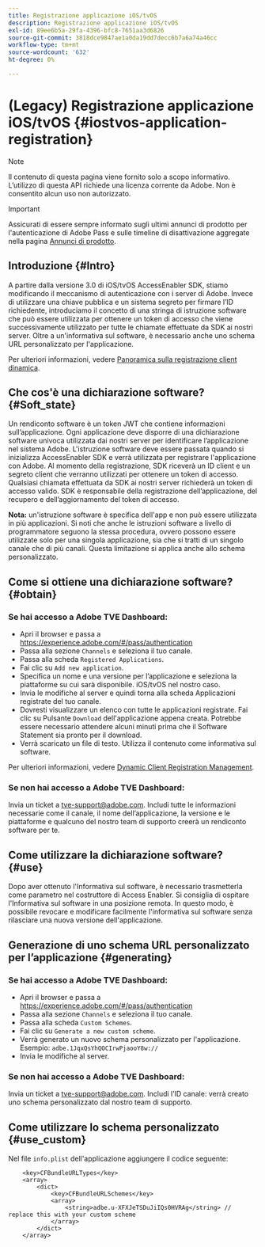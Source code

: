 ```yaml
---
title: Registrazione applicazione iOS/tvOS
description: Registrazione applicazione iOS/tvOS
exl-id: 89ee6b5a-29fa-4396-bfc8-7651aa3d6826
source-git-commit: 3818dce9847ae1a0da19dd7decc6b7a6a74a46cc
workflow-type: tm+mt
source-wordcount: '632'
ht-degree: 0%

---
```



# (Legacy) Registrazione applicazione iOS/tvOS {#iostvos-application-registration}

>[!NOTE]
>
>Il contenuto di questa pagina viene fornito solo a scopo informativo. L’utilizzo di questa API richiede una licenza corrente da Adobe. Non è consentito alcun uso non autorizzato.

>[!IMPORTANT]
>
> Assicurati di essere sempre informato sugli ultimi annunci di prodotto per l&#39;autenticazione di Adobe Pass e sulle timeline di disattivazione aggregate nella pagina [Annunci di prodotto](/help/authentication/product-announcements.md).

## Introduzione {#Intro}

A partire dalla versione 3.0 di iOS/tvOS AccessEnabler SDK, stiamo modificando il meccanismo di autenticazione con i server di Adobe. Invece di utilizzare una chiave pubblica e un sistema segreto per firmare l’ID richiedente, introduciamo il concetto di una stringa di istruzione software che può essere utilizzata per ottenere un token di accesso che viene successivamente utilizzato per tutte le chiamate effettuate da SDK ai nostri server. Oltre a un&#39;informativa sul software, è necessario anche uno schema URL personalizzato per l&#39;applicazione.

Per ulteriori informazioni, vedere [Panoramica sulla registrazione client dinamica](../../../rest-apis/rest-api-dcr/dynamic-client-registration-overview.md).

## Che cos&#39;è una dichiarazione software? {#Soft_state}

Un rendiconto software è un token JWT che contiene informazioni sull’applicazione. Ogni applicazione deve disporre di una dichiarazione software univoca utilizzata dai nostri server per identificare l’applicazione nel sistema Adobe. L&#39;istruzione software deve essere passata quando si inizializza AccessEnabler SDK e verrà utilizzata per registrare l&#39;applicazione con Adobe. Al momento della registrazione, SDK riceverà un ID client e un segreto client che verranno utilizzati per ottenere un token di accesso. Qualsiasi chiamata effettuata da SDK ai nostri server richiederà un token di accesso valido. SDK è responsabile della registrazione dell’applicazione, del recupero e dell’aggiornamento del token di accesso.

**Nota:** un&#39;istruzione software è specifica dell&#39;app e non può essere utilizzata in più applicazioni. Si noti che anche le istruzioni software a livello di programmatore seguono la stessa procedura, ovvero possono essere utilizzate solo per una singola applicazione, sia che si tratti di un singolo canale che di più canali. Questa limitazione si applica anche allo schema personalizzato.

## Come si ottiene una dichiarazione software? {#obtain}

### Se hai accesso a Adobe TVE Dashboard:

- Apri il browser e passa a <https://experience.adobe.com/#/pass/authentication>
- Passa alla sezione `Channels` e seleziona il tuo canale.
- Passa alla scheda `Registered Applications`.
- Fai clic su `Add new application`.
- Specifica un nome e una versione per l’applicazione e seleziona la   piattaforme su cui sarà disponibile. iOS/tvOS nel nostro caso.
- Invia le modifiche al server e quindi torna alla scheda Applicazioni registrate del tuo canale.
- Dovresti visualizzare un elenco con tutte le applicazioni registrate. Fai clic su   Pulsante `Download` dell&#39;applicazione appena creata. Potrebbe essere necessario attendere alcuni minuti prima che il Software Statement sia pronto per il download.
- Verrà scaricato un file di testo. Utilizza il contenuto come informativa sul software.

Per ulteriori informazioni, vedere [Dynamic Client Registration Management](../../../rest-apis/rest-api-dcr/dynamic-client-registration-overview.md#dynamic-client-registration-management).

### Se non hai accesso a Adobe TVE Dashboard:

Invia un ticket a <tve-support@adobe.com>. Includi tutte le informazioni necessarie come il canale, il nome dell’applicazione, la versione e le piattaforme e qualcuno del nostro team di supporto creerà un rendiconto software per te.

## Come utilizzare la dichiarazione software? {#use}

Dopo aver ottenuto l&#39;Informativa sul software, è necessario trasmetterla come parametro nel costruttore di Access Enabler. Si consiglia di ospitare l&#39;Informativa sul software in una posizione remota. In questo modo, è possibile revocare e modificare facilmente l&#39;informativa sul software senza rilasciare una nuova versione dell&#39;applicazione.

## Generazione di uno schema URL personalizzato per l’applicazione {#generating}

### Se hai accesso a Adobe TVE Dashboard:

- Apri il browser e passa a <https://experience.adobe.com/#/pass/authentication>
- Passa alla sezione `Channels` e seleziona il tuo canale.
- Passa alla scheda `Custom Schemes`.
- Fai clic su `Generate a new custom scheme`.
- Verrà generato un nuovo schema personalizzato per l&#39;applicazione. Esempio: `adbe.1JqxQsYhQOCIrwPjaooY8w://`
- Invia le modifiche al server.

### Se non hai accesso a Adobe TVE Dashboard:

Invia un ticket a <tve-support@adobe.com>. Includi l’ID canale: verrà creato uno schema personalizzato dal nostro team di supporto.

## Come utilizzare lo schema personalizzato {#use_custom}

Nel file `info.plist` dell&#39;applicazione aggiungere il codice seguente:

```plist
    <key>CFBundleURLTypes</key>
    <array>
        <dict>
            <key>CFBundleURLSchemes</key>
            <array>
                <string>adbe.u-XFXJeTSDuJiIQs0HVRAg</string> // replace this with your custom scheme
            </array>
        </dict>
    </array>
```
